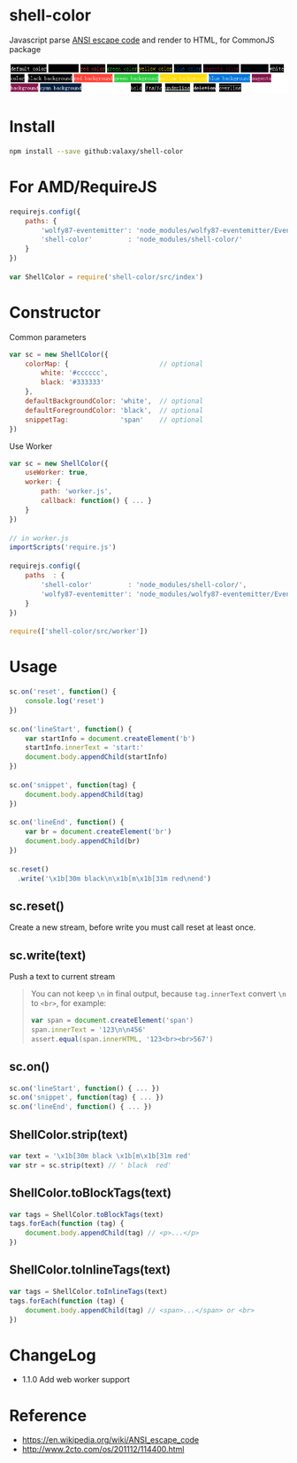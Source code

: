 shell-color
===========

Javascript parse [ANSI escape code](https://en.wikipedia.org/wiki/ANSI_escape_code) and render to HTML, for CommonJS package

![style](doc/style.png)

# Install
```sh
npm install --save github:valaxy/shell-color
```

# For AMD/RequireJS

```javascript
requirejs.config({
	paths: {
		'wolfy87-eventemitter': 'node_modules/wolfy87-eventemitter/EventEmitter',
		'shell-color'         : 'node_modules/shell-color/'
	}
})

var ShellColor = require('shell-color/src/index')
```

# Constructor

Common parameters

```javascript
var sc = new ShellColor({	
	colorMap: {                       // optional
		white: '#cccccc',
    	black: '#333333'	
	},
	defaultBackgroundColor: 'white',  // optional
	defaultForegroundColor: 'black',  // optional
	snippetTag:             'span'    // optional
})
```

Use Worker

```javascript
var sc = new ShellColor({	
	useWorker: true,
	worker: {
		path: 'worker.js',
		callback: function() { ... }
	}
})

// in worker.js
importScripts('require.js')

requirejs.config({
	paths  : {
		'shell-color'         : 'node_modules/shell-color/',
		'wolfy87-eventemitter': 'node_modules/wolfy87-eventemitter/EventEmitter'
	}
})

require(['shell-color/src/worker'])
```

# Usage
```javascript
sc.on('reset', function() {
	console.log('reset')
})

sc.on('lineStart', function() {
	var startInfo = document.createElement('b')
	startInfo.innerText = 'start:'
	document.body.appendChild(startInfo)
})

sc.on('snippet', function(tag) {
	document.body.appendChild(tag)
})

sc.on('lineEnd', function() {
	var br = document.createElement('br')
	document.body.appendChild(br)
})

sc.reset()
  .write('\x1b[30m black\n\x1b[m\x1b[31m red\nend')
```

## sc.reset()
Create a new stream, before write you must call reset at least once.

## sc.write(text)
Push a text to current stream

> You can not keep `\n` in final output, because `tag.innerText` convert `\n` to `<br>`, for example:
> ```javascript    
> var span = document.createElement('span')
> span.innerText = '123\n\n456'
> assert.equal(span.innerHTML, '123<br><br>567')
> ```

## sc.on()
```javascript
sc.on('lineStart', function() { ... })
sc.on('snippet', function(tag) { ... })
sc.on('lineEnd', function() { ... })
```

## ShellColor.strip(text)
```javascript
var text = '\x1b[30m black \x1b[m\x1b[31m red'
var str = sc.strip(text) // ' black  red'
```

## ShellColor.toBlockTags(text)
```javascript
var tags = ShellColor.toBlockTags(text)
tags.forEach(function (tag) {
	document.body.appendChild(tag) // <p>...</p>
})
```

## ShellColor.toInlineTags(text)
```javascript
var tags = ShellColor.toInlineTags(text)
tags.forEach(function (tag) {
	document.body.appendChild(tag) // <span>...</span> or <br>
})
```

# ChangeLog
- 1.1.0 Add web worker support

# Reference
- https://en.wikipedia.org/wiki/ANSI_escape_code
- http://www.2cto.com/os/201112/114400.html